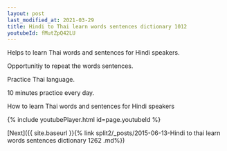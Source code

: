 ```yaml
---
layout: post
last_modified_at: 2021-03-29
title: Hindi to Thai learn words sentences dictionary 1012 
youtubeId: fMutZpQ42LU
---
```

 
 
Helps to learn Thai words and sentences for Hindi speakers.

Opportunitiy to repeat the words sentences. 

Practice Thai language. 
 
10 minutes practice every day. 
 
How to learn Thai words and sentences for Hindi speakers 
 
{% include youtubePlayer.html id=page.youtubeId %}
 
 
[Next]({{ site.baseurl }}{% link  split2/_posts/2015-06-13-Hindi to thai learn words sentences dictionary 1262 .md%})
 
